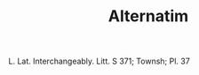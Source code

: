 ---
title: Alternatim
letter: A
permalink: "/definitions/alternatim.html"
body: L. Lat. Interchangeably. Litt. S 371; Townsh; Pl. 37
published_at: '2018-07-07'
layout: post
---